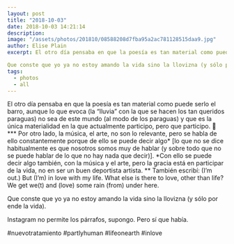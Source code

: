 ```yaml
---
layout: post
title: "2018-10-03"
date: 2018-10-03 14:21:14
description: 
image: "/assets/photos/201810/08588208d7fba95a2ac781128515daa9.jpg"
author: Elise Plain
excerpt: El otro día pensaba en que la poesía es tan material como puede serlo el barro, aunque lo que evoca (la “lluvia” con la que se hacen los tan queridos paraguas) no sea de este mundo (al modo de los paraguas) y que es la única materialidad en la que actualmente participo, pero que participo. 🚨 *** Por otro lado, la música, el arte, no son lo relevante, pero se habla de ello constantemente porque de ello se puede decir algo* [lo que no se dice habitualmente es que nosotros somos muy de hablar (y sobre todo que no se puede hablar de lo que no hay nada que decir)]. *Con ello se puede decir algo también, con la música y el arte, pero la gracia está en participar de la vida, no en ser un buen deportista artista. ** También escribí: (I’m out.) But (I’m) in love with my life. What else is there to love, other than life? We get we(t) and (love) some rain (from) under here.

Que conste que yo ya no estoy amando la vida sino la llovizna (y sólo por ende la vida).
tags: 
  - photos
  - all
---
```


El otro día pensaba en que la poesía es tan material como puede serlo el barro, aunque lo que evoca (la “lluvia” con la que se hacen los tan queridos paraguas) no sea de este mundo (al modo de los paraguas) y que es la única materialidad en la que actualmente participo, pero que participo. 🚨 *** Por otro lado, la música, el arte, no son lo relevante, pero se habla de ello constantemente porque de ello se puede decir algo* [lo que no se dice habitualmente es que nosotros somos muy de hablar (y sobre todo que no se puede hablar de lo que no hay nada que decir)]. *Con ello se puede decir algo también, con la música y el arte, pero la gracia está en participar de la vida, no en ser un buen deportista artista. ** También escribí: (I’m out.) But (I’m) in love with my life. What else is there to love, other than life? We get we(t) and (love) some rain (from) under here.

Que conste que yo ya no estoy amando la vida sino la llovizna (y sólo por ende la vida).
<p></p>
<p>Instagram no permite los párrafos, supongo. Pero sí que había.</p><p>#nuevotratamiento #partlyhuman #lifeonearth #inlove</p>